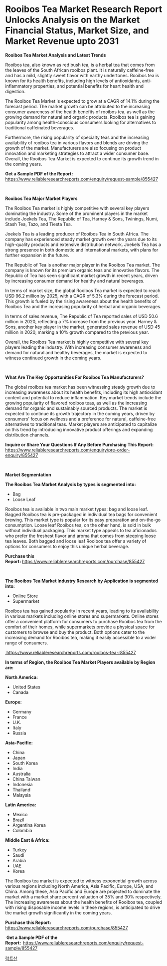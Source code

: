 <p><h1>Rooibos Tea Market Research Report Unlocks Analysis on the Market Financial Status, Market Size, and Market Revenue upto 2031</h1></p><p><strong>Rooibos Tea Market Analysis and Latest Trends</strong></p>
<p><p>Rooibos tea, also known as red bush tea, is a herbal tea that comes from the leaves of the South African rooibos plant. It is naturally caffeine-free and has a mild, slightly sweet flavor with earthy undertones. Rooibos tea is known for its health benefits, including high levels of antioxidants, anti-inflammatory properties, and potential benefits for heart health and digestion.</p><p>The Rooibos Tea Market is expected to grow at a CAGR of 14.1% during the forecast period. The market growth can be attributed to the increasing consumer awareness of the health benefits of rooibos tea, as well as the growing demand for natural and organic products. Rooibos tea is gaining popularity among health-conscious consumers looking for alternatives to traditional caffeinated beverages.</p><p>Furthermore, the rising popularity of specialty teas and the increasing availability of rooibos tea in various flavors and blends are driving the growth of the market. Manufacturers are also focusing on product innovation and marketing strategies to attract a wider consumer base. Overall, the Rooibos Tea Market is expected to continue its growth trend in the coming years.</p></p>
<p><strong>Get a Sample PDF of the Report:&nbsp;</strong> <a href="https://www.reliableresearchreports.com/enquiry/request-sample/855427">https://www.reliableresearchreports.com/enquiry/request-sample/855427</a></p>
<p>&nbsp;</p>
<p><strong>Rooibos Tea Major Market Players</strong></p>
<p><p>The Rooibos Tea market is highly competitive with several key players dominating the industry. Some of the prominent players in the market include Joekels Tea, The Republic of Tea, Harney & Sons, Twinings, Numi, Stash Tea, Tazo, and Tiesta Tea.</p><p>Joekels Tea is a leading producer of Rooibos Tea in South Africa. The company has experienced steady market growth over the years due to its high-quality products and extensive distribution network. Joekels Tea has a strong presence in both domestic and international markets, with plans for further expansion in the future.</p><p>The Republic of Tea is another major player in the Rooibos Tea market. The company is known for its premium organic teas and innovative flavors. The Republic of Tea has seen significant market growth in recent years, driven by increasing consumer demand for healthy and natural beverages.</p><p>In terms of market size, the global Rooibos Tea market is expected to reach USD 96.2 million by 2025, with a CAGR of 5.3% during the forecast period. This growth is fueled by the rising awareness about the health benefits of Rooibos Tea and the increasing popularity of herbal and organic beverages.</p><p>In terms of sales revenue, The Republic of Tea reported sales of USD 50.6 million in 2020, reflecting a 7% increase from the previous year. Harney & Sons, another key player in the market, generated sales revenue of USD 45 million in 2020, marking a 10% growth compared to the previous year.</p><p>Overall, the Rooibos Tea market is highly competitive with several key players leading the industry. With increasing consumer awareness and demand for natural and healthy beverages, the market is expected to witness continued growth in the coming years.</p></p>
<p>&nbsp;</p>
<p><strong>What Are The Key Opportunities For Rooibos Tea Manufacturers?</strong></p>
<p><p>The global rooibos tea market has been witnessing steady growth due to increasing awareness about its health benefits, including its high antioxidant content and potential to reduce inflammation. Key market trends include the growing popularity of flavored rooibos teas, as well as the increasing demand for organic and sustainably sourced products. The market is expected to continue its growth trajectory in the coming years, driven by consumers' focus on wellness and a preference for natural, caffeine-free alternatives to traditional teas. Market players are anticipated to capitalize on this trend by introducing innovative product offerings and expanding distribution channels.</p></p>
<p><strong>Inquire or Share Your Questions If Any Before Purchasing This Report:</strong> <a href="https://www.reliableresearchreports.com/enquiry/pre-order-enquiry/855427">https://www.reliableresearchreports.com/enquiry/pre-order-enquiry/855427</a></p>
<p>&nbsp;</p>
<p><strong>Market Segmentation</strong></p>
<p><strong>The Rooibos Tea Market Analysis by types is segmented into:</strong></p>
<p><ul><li>Bag</li><li>Loose Leaf</li></ul></p>
<p><p>Rooibos tea is available in two main market types: bag and loose leaf. Bagged Rooibos tea is pre-packaged in individual tea bags for convenient brewing. This market type is popular for its easy preparation and on-the-go consumption. Loose leaf Rooibos tea, on the other hand, is sold in bulk without individual packaging. This market type appeals to tea aficionados who prefer the freshest flavor and aroma that comes from steeping loose tea leaves. Both bagged and loose leaf Rooibos tea offer a variety of options for consumers to enjoy this unique herbal beverage.</p></p>
<p><strong>Purchase this Report:&nbsp;</strong><a href="https://www.reliableresearchreports.com/purchase/855427">https://www.reliableresearchreports.com/purchase/855427</a></p>
<p>&nbsp;</p>
<p><strong>The Rooibos Tea Market Industry Research by Application is segmented into:</strong></p>
<p><ul><li>Online Store</li><li>Supermarket</li></ul></p>
<p><p>Rooibos tea has gained popularity in recent years, leading to its availability in various markets including online stores and supermarkets. Online stores offer a convenient platform for consumers to purchase Rooibos tea from the comfort of their homes, while supermarkets provide a physical space for customers to browse and buy the product. Both options cater to the increasing demand for Rooibos tea, making it easily accessible to a wider range of consumers.</p></p>
<p><a href="https://www.reliableresearchreports.com/rooibos-tea-r855427">&nbsp;https://www.reliableresearchreports.com/rooibos-tea-r855427</a></p>
<p><strong>In terms of Region, the Rooibos Tea Market Players available by Region are:</strong></p>
<p>
    <p> <strong> North America: </strong>
        <ul>
            <li>United States</li>
            <li>Canada</li>
        </ul>
        </p> 
    <p> <strong> Europe: </strong>
        <ul>
            <li>Germany</li>
            <li>France</li>
            <li>U.K.</li>
            <li>Italy</li>
            <li>Russia</li>
        </ul>
        </p> 
    <p> <strong> Asia-Pacific: </strong>
        <ul>
            <li>China</li>
            <li>Japan</li>
            <li>South Korea</li>
            <li>India</li>
            <li>Australia</li>
            <li>China Taiwan</li>
            <li>Indonesia</li>
            <li>Thailand</li>
            <li>Malaysia</li>
        </ul>
        </p> 
    <p> <strong> Latin America: </strong>
        <ul>
            <li>Mexico</li>
            <li>Brazil</li>
            <li>Argentina Korea</li>
            <li>Colombia</li>
        </ul>
        </p> 
    <p> <strong> Middle East & Africa: </strong>
        <ul>
            <li>Turkey</li>
            <li>Saudi</li>
            <li>Arabia</li>
            <li>UAE</li>
            <li>Korea</li>
        </ul>
    </p>
    </p>
<p><p>The Rooibos tea market is expected to witness exponential growth across various regions including North America, Asia Pacific, Europe, USA, and China. Among these, Asia Pacific and Europe are projected to dominate the market with a market share percent valuation of 35% and 30% respectively. The increasing awareness about the health benefits of Rooibos tea, coupled with rising disposable income levels in these regions, is anticipated to drive the market growth significantly in the coming years.</p></p>
<p><strong>Purchase this Report: </strong><a href="https://www.reliableresearchreports.com/purchase/855427">https://www.reliableresearchreports.com/purchase/855427</a></p>
<p>&nbsp;<strong>Get a Sample PDF of the Report:&nbsp;&nbsp;</strong><a href="https://www.reliableresearchreports.com/enquiry/request-sample/855427">https://www.reliableresearchreports.com/enquiry/request-sample/855427</a></p>
<p><strong></strong></p>
<p><p><a href="https://github.com/Maeennan456456/Market-Research-Report-List-1/blob/main/449040616741.md">락트산</a></p></p>